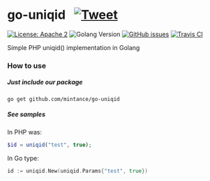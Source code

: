 # go-uniqid &nbsp; [![Tweet](https://img.shields.io/twitter/url/http/shields.io.svg?style=social)](https://twitter.com/intent/tweet?text=Simple%20PHP%20uniqid%28%29%20implementation%20in%20Golang.%20&amp;url=https://github.com/mintance/go-uniqid&amp;hashtags=go,php)

[![License: Apache 2](https://img.shields.io/hexpm/l/plug.svg)](https://github.com/mintance/go-uniqid/blob/master/LICENSE)
![Golang Version](https://img.shields.io/badge/golang-1.5%2B-blue.svg)
[![GitHub issues](https://img.shields.io/github/issues/mintance/go-uniqid.svg)](https://github.com/mintance/go-uniqid/issues)
[![Travis CI](https://img.shields.io/travis/mintance/go-uniqid.svg)](https://travis-ci.org/mintance/go-uniqid)

Simple PHP uniqid() implementation in Golang

### How to use

##### Just include our package

```go get github.com/mintance/go-uniqid```

##### See samples

In PHP was:
```php
$id = uniqid("test", true);
```

In Go type:
```go
id := uniqid.New(uniqid.Params{"test", true})
```

